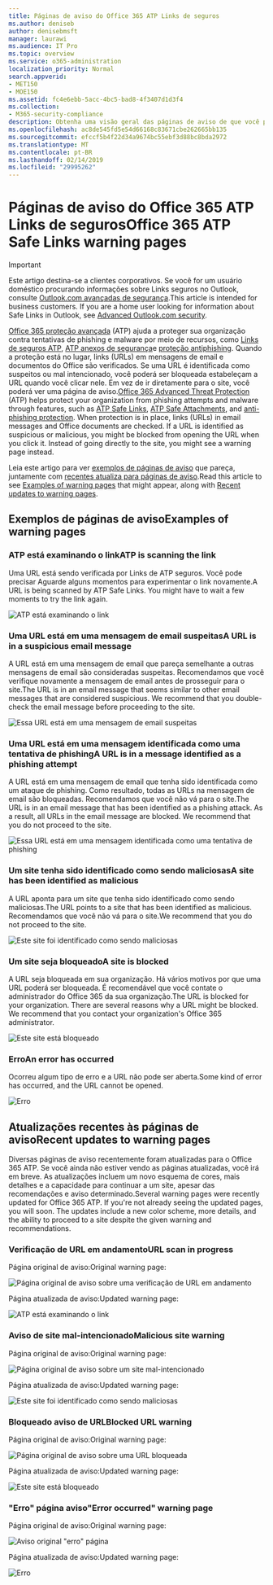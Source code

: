 ```yaml
---
title: Páginas de aviso do Office 365 ATP Links de seguros
ms.author: deniseb
author: denisebmsft
manager: laurawi
ms.audience: IT Pro
ms.topic: overview
ms.service: o365-administration
localization_priority: Normal
search.appverid:
- MET150
- MOE150
ms.assetid: fc4e6ebb-5acc-4bc5-bad8-4f3407d1d3f4
ms.collection:
- M365-security-compliance
description: Obtenha uma visão geral das páginas de aviso de que você pode ver quando a proteção de ameaça avançadas do Office 365 estiver no trabalho.
ms.openlocfilehash: ac8de545fd5e54d66168c83671cbe262665bb135
ms.sourcegitcommit: efccf5b4f22d34a9674bc55ebf3d88bc8bda2972
ms.translationtype: MT
ms.contentlocale: pt-BR
ms.lasthandoff: 02/14/2019
ms.locfileid: "29995262"
---
```

# <a name="office-365-atp-safe-links-warning-pages"></a><span data-ttu-id="7c08c-103">Páginas de aviso do Office 365 ATP Links de seguros</span><span class="sxs-lookup"><span data-stu-id="7c08c-103">Office 365 ATP Safe Links warning pages</span></span>

> [!IMPORTANT]
> <span data-ttu-id="7c08c-p101">Este artigo destina-se a clientes corporativos. Se você for um usuário doméstico procurando informações sobre Links seguros no Outlook, consulte [Outlook.com avançadas de segurança](https://support.office.com/article/advanced-outlook-com-security-for-office-365-subscribers-882d2243-eab9-4545-a58a-b36fee4a46e2).</span><span class="sxs-lookup"><span data-stu-id="7c08c-p101">This article is intended for business customers. If you are a home user looking for information about Safe Links in Outlook, see [Advanced Outlook.com security](https://support.office.com/article/advanced-outlook-com-security-for-office-365-subscribers-882d2243-eab9-4545-a58a-b36fee4a46e2).</span></span>

<span data-ttu-id="7c08c-p102">[Office 365 proteção avançada](office-365-atp.md) (ATP) ajuda a proteger sua organização contra tentativas de phishing e malware por meio de recursos, como [Links de seguros ATP](atp-safe-links.md), [ATP anexos de segurança](atp-safe-attachments.md)e [proteção antiphishing](anti-phishing-protection.md). Quando a proteção está no lugar, links (URLs) em mensagens de email e documentos do Office são verificados. Se uma URL é identificada como suspeitos ou mal intencionado, você poderá ser bloqueada estabeleçam a URL quando você clicar nele. Em vez de ir diretamente para o site, você poderá ver uma página de aviso.</span><span class="sxs-lookup"><span data-stu-id="7c08c-p102">[Office 365 Advanced Threat Protection](office-365-atp.md) (ATP) helps protect your organization from phishing attempts and malware through features, such as [ATP Safe Links](atp-safe-links.md), [ATP Safe Attachments](atp-safe-attachments.md), and [anti-phishing protection](anti-phishing-protection.md). When protection is in place, links (URLs) in email messages and Office documents are checked. If a URL is identified as suspicious or malicious, you might be blocked from opening the URL when you click it. Instead of going directly to the site, you might see a warning page instead.</span></span> 
  
<span data-ttu-id="7c08c-110">Leia este artigo para ver [exemplos de páginas de aviso](atp-safe-links-warning-pages.md#examples) que pareça, juntamente com [recentes atualiza para páginas de aviso](atp-safe-links-warning-pages.md#updates).</span><span class="sxs-lookup"><span data-stu-id="7c08c-110">Read this article to see [Examples of warning pages](atp-safe-links-warning-pages.md#examples) that might appear, along with [Recent updates to warning pages](atp-safe-links-warning-pages.md#updates).</span></span>
  
## <a name="examples-of-warning-pages"></a><span data-ttu-id="7c08c-111">Exemplos de páginas de aviso</span><span class="sxs-lookup"><span data-stu-id="7c08c-111">Examples of warning pages</span></span>

### <a name="atp-is-scanning-the-link"></a><span data-ttu-id="7c08c-112">ATP está examinando o link</span><span class="sxs-lookup"><span data-stu-id="7c08c-112">ATP is scanning the link</span></span>

<span data-ttu-id="7c08c-p103">Uma URL está sendo verificada por Links de ATP seguros. Você pode precisar Aguarde alguns momentos para experimentar o link novamente.</span><span class="sxs-lookup"><span data-stu-id="7c08c-p103">A URL is being scanned by ATP Safe Links. You might have to wait a few moments to try the link again.</span></span>

![ATP está examinando o link](media/ee8dd5ed-6b91-4248-b054-12b719e8d0ed.png)

### <a name="a-url-is-in-a-suspicious-email-message"></a><span data-ttu-id="7c08c-116">Uma URL está em uma mensagem de email suspeitas</span><span class="sxs-lookup"><span data-stu-id="7c08c-116">A URL is in a suspicious email message</span></span>

<span data-ttu-id="7c08c-p104">A URL está em uma mensagem de email que pareça semelhante a outras mensagens de email são consideradas suspeitas. Recomendamos que você verifique novamente a mensagem de email antes de prosseguir para o site.</span><span class="sxs-lookup"><span data-stu-id="7c08c-p104">The URL is in an email message that seems similar to other email messages that are considered suspicious. We recommend that you double-check the email message before proceeding to the site.</span></span>

![Essa URL está em uma mensagem de email suspeitas](media/33f57923-23e3-4b0f-838b-6ad589ba897b.png)

### <a name="a-url-is-in-a-message-identified-as-a-phishing-attempt"></a><span data-ttu-id="7c08c-120">Uma URL está em uma mensagem identificada como uma tentativa de phishing</span><span class="sxs-lookup"><span data-stu-id="7c08c-120">A URL is in a message identified as a phishing attempt</span></span>

<span data-ttu-id="7c08c-p105">A URL está em uma mensagem de email que tenha sido identificada como um ataque de phishing. Como resultado, todas as URLs na mensagem de email são bloqueadas. Recomendamos que você não vá para o site.</span><span class="sxs-lookup"><span data-stu-id="7c08c-p105">The URL is in an email message that has been identified as a phishing attack. As a result, all URLs in the email message are blocked. We recommend that you do not proceed to the site.</span></span>

![Essa URL está em uma mensagem identificada como uma tentativa de phishing](media/6e544a28-0604-4821-aba6-d5a57bb917e5.png)

### <a name="a-site-has-been-identified-as-malicious"></a><span data-ttu-id="7c08c-125">Um site tenha sido identificado como sendo maliciosas</span><span class="sxs-lookup"><span data-stu-id="7c08c-125">A site has been identified as malicious</span></span>

<span data-ttu-id="7c08c-126">A URL aponta para um site que tenha sido identificado como sendo maliciosas.</span><span class="sxs-lookup"><span data-stu-id="7c08c-126">The URL points to a site that has been identified as malicious.</span></span>  <br/> <span data-ttu-id="7c08c-127">Recomendamos que você não vá para o site.</span><span class="sxs-lookup"><span data-stu-id="7c08c-127">We recommend that you do not proceed to the site.</span></span>

![Este site foi identificado como sendo maliciosas](media/058883c8-23f0-4672-9c1c-66b084796177.png)

### <a name="a-site-is-blocked"></a><span data-ttu-id="7c08c-129">Um site seja bloqueado</span><span class="sxs-lookup"><span data-stu-id="7c08c-129">A site is blocked</span></span>

<span data-ttu-id="7c08c-p106">A URL seja bloqueada em sua organização. Há vários motivos por que uma URL poderá ser bloqueada. É recomendável que você contate o administrador do Office 365 da sua organização.</span><span class="sxs-lookup"><span data-stu-id="7c08c-p106">The URL is blocked for your organization. There are several reasons why a URL might be blocked. We recommend that you contact your organization's Office 365 administrator.</span></span>

![Este site está bloqueado](media/6b4bda2d-a1e6-419e-8b10-588e83c3af3f.png)

### <a name="an-error-has-occurred"></a><span data-ttu-id="7c08c-134">Erro</span><span class="sxs-lookup"><span data-stu-id="7c08c-134">An error has occurred</span></span>

<span data-ttu-id="7c08c-135">Ocorreu algum tipo de erro e a URL não pode ser aberta.</span><span class="sxs-lookup"><span data-stu-id="7c08c-135">Some kind of error has occurred, and the URL cannot be opened.</span></span>

![Erro](media/2f7465a4-1cf4-4c1c-b7d4-3c07e4b795b4.png)

## <a name="recent-updates-to-warning-pages"></a><span data-ttu-id="7c08c-137">Atualizações recentes às páginas de aviso</span><span class="sxs-lookup"><span data-stu-id="7c08c-137">Recent updates to warning pages</span></span>

<span data-ttu-id="7c08c-p107">Diversas páginas de aviso recentemente foram atualizadas para o Office 365 ATP. Se você ainda não estiver vendo as páginas atualizadas, você irá em breve. As atualizações incluem um novo esquema de cores, mais detalhes e a capacidade para continuar a um site, apesar das recomendações e aviso determinado.</span><span class="sxs-lookup"><span data-stu-id="7c08c-p107">Several warning pages were recently updated for Office 365 ATP. If you're not already seeing the updated pages, you will soon. The updates include a new color scheme, more details, and the ability to proceed to a site despite the given warning and recommendations.</span></span>

### <a name="url-scan-in-progress"></a><span data-ttu-id="7c08c-141">Verificação de URL em andamento</span><span class="sxs-lookup"><span data-stu-id="7c08c-141">URL scan in progress</span></span>

<span data-ttu-id="7c08c-142">Página original de aviso:</span><span class="sxs-lookup"><span data-stu-id="7c08c-142">Original warning page:</span></span>

![Página original de aviso sobre uma verificação de URL em andamento](media/04368763-763f-43d6-94a4-a48291d36893.png)

<span data-ttu-id="7c08c-144">Página atualizada de aviso:</span><span class="sxs-lookup"><span data-stu-id="7c08c-144">Updated warning page:</span></span>

![ATP está examinando o link](media/ee8dd5ed-6b91-4248-b054-12b719e8d0ed.png)

### <a name="malicious-site-warning"></a><span data-ttu-id="7c08c-146">Aviso de site mal-intencionado</span><span class="sxs-lookup"><span data-stu-id="7c08c-146">Malicious site warning</span></span>

<span data-ttu-id="7c08c-147">Página original de aviso:</span><span class="sxs-lookup"><span data-stu-id="7c08c-147">Original warning page:</span></span>

![Página original de aviso sobre um site mal-intencionado](media/b9efda09-6dd8-46ef-82cb-56e4d538b8f5.png)

<span data-ttu-id="7c08c-149">Página atualizada de aviso:</span><span class="sxs-lookup"><span data-stu-id="7c08c-149">Updated warning page:</span></span>

![Este site foi identificado como sendo maliciosas](media/058883c8-23f0-4672-9c1c-66b084796177.png)

### <a name="blocked-url-warning"></a><span data-ttu-id="7c08c-151">Bloqueado aviso de URL</span><span class="sxs-lookup"><span data-stu-id="7c08c-151">Blocked URL warning</span></span>

<span data-ttu-id="7c08c-152">Página original de aviso:</span><span class="sxs-lookup"><span data-stu-id="7c08c-152">Original warning page:</span></span>

![Página original de aviso sobre uma URL bloqueada](media/3d6ba028-30bf-45fc-958e-d3aad3defc83.png)

<span data-ttu-id="7c08c-154">Página atualizada de aviso:</span><span class="sxs-lookup"><span data-stu-id="7c08c-154">Updated warning page:</span></span>

![Este site está bloqueado](media/6b4bda2d-a1e6-419e-8b10-588e83c3af3f.png)

### <a name="error-occurred-warning-page"></a><span data-ttu-id="7c08c-156">"Erro" página aviso</span><span class="sxs-lookup"><span data-stu-id="7c08c-156">"Error occurred" warning page</span></span>

<span data-ttu-id="7c08c-157">Página original de aviso:</span><span class="sxs-lookup"><span data-stu-id="7c08c-157">Original warning page:</span></span>

![Aviso original "erro" página](media/9aaa4383-2f23-48be-bdaa-8efbcb2acc70.png)

<span data-ttu-id="7c08c-159">Página atualizada de aviso:</span><span class="sxs-lookup"><span data-stu-id="7c08c-159">Updated warning page:</span></span>

![Erro](media/2f7465a4-1cf4-4c1c-b7d4-3c07e4b795b4.png)
   
